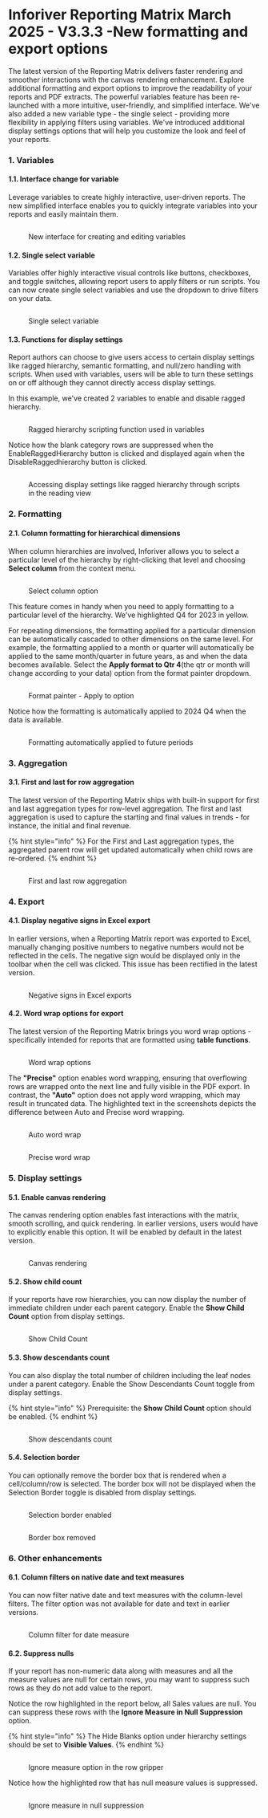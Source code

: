 # Inforiver Reporting Matrix March 2025 - V3.3.3 -New formatting and export options

The latest version of the Reporting Matrix delivers faster rendering and smoother interactions with the canvas rendering enhancement. Explore additional formatting and export options to improve the readability of your reports and PDF extracts. The powerful variables feature has been re-launched with a more intuitive, user-friendly, and simplified interface. We've also added a new variable type - the single select - providing more flexibility in applying filters using variables. We've introduced additional display settings options that will help you customize the look and feel of your reports.

### 1. Variables

#### 1.1. Interface change for variable

Leverage variables to create highly interactive, user-driven reports. The new simplified interface enables you to quickly integrate variables into your reports and easily maintain them.

<figure><img src="../.gitbook/assets/image (1362).png" alt=""><figcaption><p>New interface for creating and editing variables</p></figcaption></figure>

#### 1.2. Single select variable

Variables offer highly interactive visual controls like buttons, checkboxes, and toggle switches,  allowing report users to apply filters or run scripts. You can now create single select variables and use the dropdown to drive filters on your data.

<figure><img src="../.gitbook/assets/image (1340).png" alt=""><figcaption><p>Single select variable</p></figcaption></figure>

#### 1.3. Functions for display settings

Report authors can choose to give users access to certain display settings like ragged hierarchy, semantic formatting, and null/zero handling with scripts. When used with variables, users will be able to turn these settings on or off although they cannot directly access display settings.

In this example, we've created 2 variables to enable and disable ragged hierarchy.

<figure><img src="../.gitbook/assets/image (1363).png" alt=""><figcaption><p>Ragged hierarchy scripting function used in variables</p></figcaption></figure>

Notice how the blank category rows are suppressed when the EnableRaggedHierarchy button is clicked and displayed again when the DisableRaggedhierarchy button is clicked.

<figure><img src="../.gitbook/assets/Untitled Project (28).gif" alt=""><figcaption><p>Accessing display settings like ragged hierarchy through scripts in the reading view</p></figcaption></figure>

### 2. Formatting

#### 2.1. Column formatting for hierarchical dimensions

When column hierarchies are involved, Inforiver allows you to select a particular level of the hierarchy by right-clicking that level and choosing **Select column** from the context menu.&#x20;

<figure><img src="../.gitbook/assets/image (1344).png" alt=""><figcaption><p>Select column option</p></figcaption></figure>

This feature comes in handy when you need to apply formatting to a particular level of the hierarchy. We've highlighted Q4 for 2023 in yellow.

For repeating dimensions, the formatting applied for a particular dimension can be automatically cascaded to other dimensions on the same level. For example, the formatting applied to a month or quarter will automatically be applied to the same month/quarter in future years, as and when the data becomes available. Select the **Apply format to Qtr 4**(the qtr or month will change according to your data) option from the format painter dropdown.

<figure><img src="../.gitbook/assets/image (1345).png" alt=""><figcaption><p>Format painter - Apply to option</p></figcaption></figure>

Notice how the formatting is automatically applied to 2024 Q4 when the data is available.

<figure><img src="../.gitbook/assets/Untitled Project (26).gif" alt=""><figcaption><p>Formatting automatically applied to future periods</p></figcaption></figure>

### 3. Aggregation

#### 3.1. First and last for row aggregation

The latest version of the Reporting Matrix ships with built-in support for first and last aggregation types for row-level aggregation. The first and last aggregation is used to capture the starting and final values in trends - for instance, the initial and final revenue.

{% hint style="info" %}
For the First and Last aggregation types, the aggregated parent row will get updated automatically when child rows are re-ordered.
{% endhint %}

<figure><img src="../.gitbook/assets/image (1338).png" alt=""><figcaption><p>First and last row aggregation</p></figcaption></figure>

### 4. Export

#### 4.1. Display negative signs in Excel export

In earlier versions, when a Reporting Matrix report was exported to Excel, manually changing positive numbers to negative numbers would not be reflected in the cells. The negative sign would be displayed only in the toolbar when the cell was clicked. This issue has been rectified in the latest version.

<figure><img src="../.gitbook/assets/image (1337).png" alt=""><figcaption><p>Negative signs in Excel exports</p></figcaption></figure>

#### 4.2. Word wrap options for export

The latest version of the Reporting Matrix brings you word wrap options - specifically intended for reports that are formatted using **table functions**.&#x20;

<figure><img src="../.gitbook/assets/image (1392).png" alt=""><figcaption><p>Word wrap options</p></figcaption></figure>

The **"Precise"** option enables word wrapping, ensuring that overflowing rows are wrapped onto the next line and fully visible in the PDF export. In contrast, the **"Auto"** option does not apply word wrapping, which may result in truncated data. The highlighted text in the screenshots depicts the difference between Auto and Precise word wrapping.

<div><figure><img src="../.gitbook/assets/image (1393).png" alt=""><figcaption><p>Auto word wrap</p></figcaption></figure> <figure><img src="../.gitbook/assets/2025-04-18_09h45_34.png" alt=""><figcaption><p>Precise word wrap</p></figcaption></figure></div>

### 5. Display settings

#### 5.1. Enable canvas rendering

The canvas rendering option enables fast interactions with the matrix, smooth scrolling, and quick rendering. In earlier versions, users would have to explicitly enable this option. It will be enabled by default in the latest version.

<figure><img src="../.gitbook/assets/image (1341).png" alt=""><figcaption><p>Canvas rendering</p></figcaption></figure>

#### 5.2. Show child count

If your reports have row hierarchies, you can now display the number of immediate children under each parent category. Enable the **Show Child Count** option from display settings.

<figure><img src="../.gitbook/assets/image (1342).png" alt=""><figcaption><p>Show Child Count</p></figcaption></figure>

#### 5.3. Show descendants count

You can also display the total number of children including the leaf nodes under a parent category. Enable the Show Descendants Count toggle from display settings.

{% hint style="info" %}
Prerequisite: the **Show Child Count** option should be enabled.
{% endhint %}

<figure><img src="../.gitbook/assets/image (1343).png" alt=""><figcaption><p>Show descendants count</p></figcaption></figure>

#### 5.4. Selection border

You can optionally remove the border box that is rendered when a cell/column/row is selected. The border box will not be displayed when the Selection Border toggle is disabled from display settings.

<div><figure><img src="../.gitbook/assets/image (1346).png" alt=""><figcaption><p>Selection border enabled</p></figcaption></figure> <figure><img src="../.gitbook/assets/2025-03-14_13h00_37.png" alt=""><figcaption><p>Border box removed</p></figcaption></figure></div>

### 6. Other enhancements

#### 6.1. Column filters on native date and text measures

You can now filter native date and text measures with the column-level filters. The filter option was not available for date and text in earlier versions.

<figure><img src="../.gitbook/assets/image (1) (1) (1) (1) (1) (1) (1) (1) (1) (1) (1) (1) (1).png" alt=""><figcaption><p>Column filter for date measure</p></figcaption></figure>

#### 6.2. Suppress nulls

If your report has non-numeric data along with measures and all the measure values are null for certain rows, you may want to suppress such rows as they do not add value to the report.

Notice the row highlighted in the report below, all Sales values are null. You can suppress these rows with the **Ignore Measure in Null Suppression** option.

{% hint style="info" %}
The Hide Blanks option under hierarchy settings should be set to **Visible Values**.
{% endhint %}

<figure><img src="../.gitbook/assets/image (2) (1) (1) (1) (1) (1) (1) (1) (1).png" alt=""><figcaption><p>Ignore measure option in the row gripper</p></figcaption></figure>

Notice how the highlighted row that has null measure values is suppressed.

<figure><img src="../.gitbook/assets/Untitled Project (1).gif" alt=""><figcaption><p>Ignore measure in null suppression</p></figcaption></figure>
